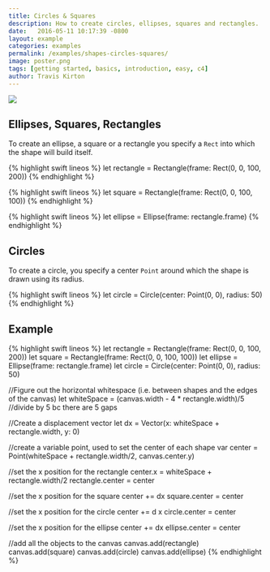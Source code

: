 ```yaml
---
title: Circles & Squares
description: How to create circles, ellipses, squares and rectangles.
date:   2016-05-11 10:17:39 -0800
layout: example
categories: examples
permalink: /examples/shapes-circles-squares/
image: poster.png
tags: [getting started, basics, introduction, easy, c4]
author: Travis Kirton
---
```

![](circles-squares.png)

## Ellipses, Squares, Rectangles
To create an ellipse, a square or a rectangle you specify a `Rect` into which the shape will build itself.

{% highlight swift lineos %}
let rectangle = Rectangle(frame: Rect(0, 0, 100, 200))
{% endhighlight %}

{% highlight swift lineos %}
let square = Rectangle(frame: Rect(0, 0, 100, 100))
{% endhighlight %}
 
{% highlight swift lineos %}
let ellipse = Ellipse(frame: rectangle.frame)
{% endhighlight %}

## Circles
To create a circle, you specify a center `Point` around which the shape is drawn using its radius.

{% highlight swift lineos %}
let circle = Circle(center: Point(0, 0), radius: 50)
{% endhighlight %}


## Example
{% highlight swift lineos %}
let rectangle = Rectangle(frame: Rect(0, 0, 100, 200))
let square = Rectangle(frame: Rect(0, 0, 100, 100))
let ellipse = Ellipse(frame: rectangle.frame)
let circle = Circle(center: Point(0, 0), radius: 50)

//Figure out the horizontal whitespace (i.e. between shapes and the edges of the canvas)
let whiteSpace = (canvas.width - 4 * rectangle.width)/5 //divide by 5 bc there are 5 gaps

//Create a displacement vector
let dx = Vector(x: whiteSpace + rectangle.width, y: 0)

//create a variable point, used to set the center of each shape
var center = Point(whiteSpace + rectangle.width/2, canvas.center.y)

//set the x position for the rectangle
center.x = whiteSpace + rectangle.width/2
rectangle.center = center

//set the x position for the square
center += dx
square.center = center

//set the x position for the circle
center += d x
circle.center = center

//set the x position for the ellipse
center += dx
ellipse.center = center

//add all the objects to the canvas
canvas.add(rectangle)
canvas.add(square)
canvas.add(circle)
canvas.add(ellipse)
{% endhighlight %}
